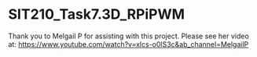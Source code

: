 # SIT210_Task7.3D_RPiPWM
Thank you to Melgail P for assisting with this project. Please see her video at: https://www.youtube.com/watch?v=xlcs-o0lS3c&ab_channel=MelgailP

